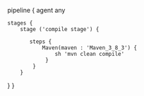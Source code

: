 pipeline {
    agent any

    stages {
        stage ('compile stage') {
        
           steps {
               Maven(maven : 'Maven_3_8_3') {
                   sh 'mvn clean compile'
                }
            }
        }
  }
}

